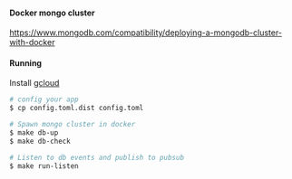 #### Docker mongo cluster
https://www.mongodb.com/compatibility/deploying-a-mongodb-cluster-with-docker


#### Running

Install [gcloud](https://cloud.google.com/sdk/docs/install)

```sh
# config your app
$ cp config.toml.dist config.toml

# Spawn mongo cluster in docker
$ make db-up
$ make db-check

# Listen to db events and publish to pubsub
$ make run-listen
```
